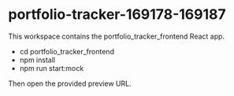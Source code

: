 # portfolio-tracker-169178-169187

This workspace contains the portfolio_tracker_frontend React app.

- cd portfolio_tracker_frontend
- npm install
- npm run start:mock

Then open the provided preview URL.